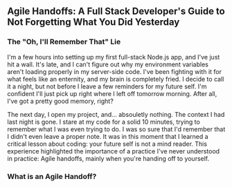 ## Agile Handoffs: A Full Stack Developer's Guide to Not Forgetting What You Did Yesterday
### The "Oh, I'll Remember That" Lie
I'm a few hours into setting up my first full-stack Node.js app, and I've just hit a wall. It's late, and I can't figure out why my environment variables aren't loading properly in my server-side code. I've been fighting with it for what feels like an enternity, and my brain is completely fried. I decide to call it a night, but not before I leave a few reminders for my future self. I'm confident I'll just pick up right where I left off tomorrow morning. After all, I've got a pretty good memory, right?

The next day, I open my project, and... absouletly nothing. The context I had last night is gone. I stare at my code for a solid 10 minutes, trying to remember what I was even trying to do. I was so sure that I'd remember that I didn't even leave a proper note. It was in this moment that I learned a critical lesson about coding: your future self is not a mind reader. This experience highlighted the importance of a practice I've never understood in practice: Agile handoffs, mainly when you're handing off to yourself.

### What is an Agile Handoff?

